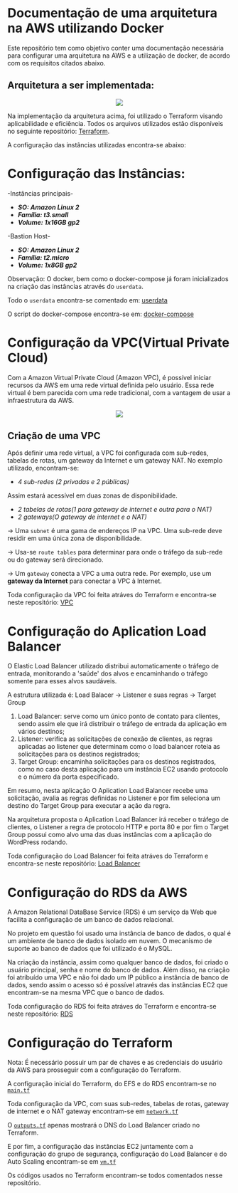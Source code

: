 # Documentação de uma arquitetura na AWS utilizando Docker
Este repositório tem como objetivo conter uma documentação necessária para configurar uma arquitetura na AWS e a utilização de docker, de acordo com os requisitos citados abaixo.

## Arquitetura a ser implementada:
<p align="center">
  <img src="https://github.com/PinheiroChequin/TrabalhoDocker/assets/117855728/a739dc36-9159-4b95-8ed6-e633545a202f">
</p>

Na implementação da arquitetura acima, foi utilizado o Terraform visando aplicabilidade e eficiência. Todos os arquivos utilizados estão disponíveis no seguinte repositório: [Terraform](https://github.com/FernandoNeto03/ProjetoCompass/tree/main/proj-compass).

A configuração das instâncias utilizadas encontra-se abaixo:

# Configuração das Instâncias:
-Instâncias principais-
- _**SO: Amazon Linux 2**_
- _**Família: t3.small**_
- _**Volume: 1x16GB gp2**_

-Bastion Host-
- _**SO: Amazon Linux 2**_
- _**Família: t2.micro**_
- _**Volume: 1x8GB gp2**_

Observação: O docker, bem como o docker-compose já foram inicializados na criação das instâncias através do `userdata`.

Todo o `userdata` encontra-se comentado em: [userdata](https://github.com/FernandoNeto03/ProjetoCompass/blob/main/proj-compass/user_data.sh)

O script do docker-compose encontra-se em: [docker-compose](https://github.com/FernandoNeto03/ProjetoCompass/blob/main/docker-compose.yml)

# Configuração da VPC(Virtual Private Cloud)
Com a Amazon Virtual Private Cloud (Amazon VPC), é possível iniciar recursos da AWS em uma rede virtual definida pelo usuário. Essa rede virtual é bem parecida com uma rede tradicional, com a vantagem de usar a infraestrutura da AWS.

<p align="center">
  <img src="https://github.com/PinheiroChequin/TrabalhoDocker/assets/129349503/f4e098f6-8918-4ba0-a9b7-b06f8c441832">
</p>

## **Criação de uma VPC**
Após definir uma rede virtual, a VPC foi configurada com sub-redes, tabelas de rotas, um gateway da Internet e um gateway NAT.
No exemplo utilizado, encontram-se:

- _4 sub-redes (2 privadas e 2 públicas)_ 

Assim estará acessível em duas zonas de disponibilidade.

- _2 tabelas de rotas(1 para gateway de internet e outra para o NAT)_
- _2 gateways(O gateway de internet e o NAT)_


-> Uma `subnet` é uma gama de endereços IP na VPC. Uma sub-rede deve residir em uma única zona de disponibilidade. 

-> Usa-se `route tables` para determinar para onde o tráfego da sub-rede ou do gateway será direcionado.

-> Um `gateway` conecta a VPC a uma outra rede. Por exemplo, use um **gateway da Internet** para conectar a VPC à Internet.

Toda configuração da VPC foi feita atráves do Terraform e encontra-se neste repositório: [VPC](https://github.com/FernandoNeto03/ProjetoCompass/blob/main/proj-compass/network.tf)

# Configuração do Aplication Load Balancer
O Elastic Load Balancer utilizado distribui automaticamente o tráfego de entrada, monitorando a 'saúde' dos alvos e encaminhando o tráfego somente para esses alvos saudáveis.

A estrutura utilizada é:
Load Balacer -> Listener e suas regras -> Target Group

1. Load Balancer: serve como um único ponto de contato para clientes, sendo assim ele que irá distribuir o tráfego de entrada da aplicação em vários destinos;
2. Listener: verifica as solicitações de conexão de clientes, as regras aplicadas ao listener que determinam como o load balancer roteia as solicitações para os destinos registrados;
3. Target Group: encaminha solicitações para os destinos registrados, como no caso desta aplicação para um instância EC2 usando protocolo e o número da porta especificado.

Em resumo, nesta aplicação O Aplication Load Balancer recebe uma solicitação, avalia as regras definidas no Listener e por fim seleciona um destino do Target Group para executar a ação da regra.

Na arquitetura proposta o Aplication Load Balancer irá receber o tráfego de clientes, o Listener a regra de protocolo HTTP e porta 80 e por fim o Target Group possui como alvo uma das duas instâncias com a aplicação do WordPress rodando. 

Toda configuração do Load Balancer foi feita atráves do Terraform e encontra-se neste repositório: [Load Balancer](https://github.com/FernandoNeto03/ProjetoCompass/blob/main/proj-compass/vm.tf)

# Configuração do RDS da AWS

A Amazon Relational DataBase Service (RDS) é um serviço da Web que facilita a configuração de um banco de dados relacional. 

No projeto em questão foi usado uma instância de banco de dados, o qual é um ambiente de banco de dados isolado em nuvem. 
O mecanismo de suporte ao banco de dados que foi utilizado é o MySQL. 

Na criação da instância, assim como qualquer banco de dados, foi criado o usuário principal, senha e nome do banco de dados. Além disso, na criação foi atribuído uma VPC e não foi dado um IP público a instância de banco de dados, sendo assim o acesso só é possível através das instâncias EC2 que encontram-se na mesma VPC que o banco de dados.

Toda configuração do RDS foi feita atráves do Terraform e encontra-se neste repositório: [RDS](https://github.com/FernandoNeto03/ProjetoCompass/blob/main/proj-compass/main.tf)
# Configuração do Terraform

Nota: É necessário possuir um par de chaves e as credenciais do usuário da AWS para prosseguir com a configuração do Terraform. 

A configuração inicial do Terraform, do EFS e do RDS encontram-se no [`main.tf`](https://github.com/FernandoNeto03/ProjetoCompass/blob/main/proj-compass/main.tf)

Toda configuração da VPC, com suas sub-redes, tabelas de rotas, gateway de internet e o NAT gateway encontram-se em [`network.tf`](https://github.com/FernandoNeto03/ProjetoCompass/blob/main/proj-compass/network.tf)

O [`outputs.tf`](https://github.com/PinheiroChequin/TrabalhoDocker/blob/main/proj-compass/outputs.tf) apenas mostrará o DNS do Load Balancer criado no Terraform.

E por fim, a configuração das instâncias EC2 juntamente com a configuração do grupo de segurança, configuração do Load Balancer e do Auto Scaling encontram-se em [`vm.tf`](https://github.com/FernandoNeto03/ProjetoCompass/blob/main/proj-compass/vm.tf)

Os códigos usados no Terraform encontram-se todos comentados nesse repositório.
